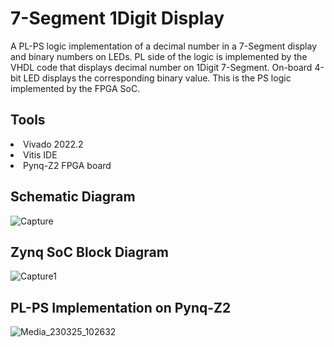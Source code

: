 # 7-Segment 1Digit Display
A PL-PS logic implementation of a decimal number in a 7-Segment display and binary numbers on LEDs. PL side of the logic is implemented by the VHDL code that displays decimal number on 1Digit 7-Segment. On-board 4-bit LED displays the corresponding binary value. This is the PS logic implemented by the FPGA SoC. 

## Tools
<li> Vivado 2022.2 </li>
<li> Vitis IDE </li>
<li> Pynq-Z2 FPGA board </li>

## Schematic Diagram
![Capture](https://user-images.githubusercontent.com/127403893/227696227-9f1d4e49-a010-4b49-ae1d-f2d6f14f0214.JPG)

## Zynq SoC Block Diagram
![Capture1](https://user-images.githubusercontent.com/127403893/227696239-9fc25921-205e-47f6-a946-b9c2002a47e1.JPG)

## PL-PS Implementation on Pynq-Z2
![Media_230325_102632](https://user-images.githubusercontent.com/127403893/227697108-16021946-1bbd-40b3-98d0-0a29604fb561.gif)
